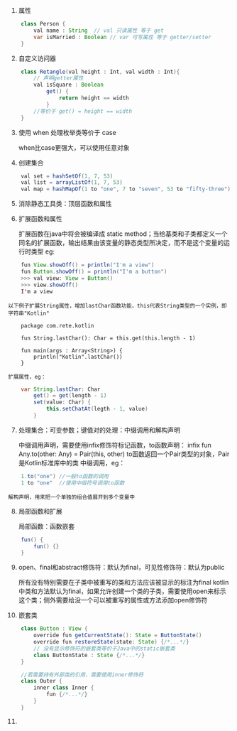1. 属性

```java
    class Person {
        val name : String  // val 只读属性 等于 get
        var isMarried : Boolean // var 可写属性 等于 getter/setter
    }
```
2. 自定义访问器

```java
    class Retangle(val height : Int, val width : Int){
        // 声明getter属性
        val isSquare : Boolean
            get() {
                return height == width
            }
        //等价于 get() = height == width
    }
```
3. 使用 when 处理枚举类等价于 case 

    when比case更强大，可以使用任意对象
4. 创建集合

```java
    val set = hashSetOf(1, 7, 53)
    val list = arrayListOf(1, 7, 53)
    val map = hashMapOf(1 to "one", 7 to "seven", 53 to "fifty-three")
```
5. 消除静态工具类：顶层函数和属性

6. 扩展函数和属性

    扩展函数在java中将会被编译成 static method；当给基类和子类都定义一个同名的扩展函数，输出结果由该变量的静态类型所决定，而不是这个变量的运行时类型
    eg:
```java
    fun View.showOff() = println("I'm a view")
    fun Button.showOff() = println("I'm a button")
    >>> val view: View = Button()
    >>> view.showOff()
    I'm a view 
```
    以下例子扩展String属性，增加lastChar函数功能，this代表String类型的一个实例，即字符串"Kotlin"
```
    package com.rete.kotlin

    fun String.lastChar(): Char = this.get(this.length - 1)

    fun main(args : Array<String>) {
        println("Kotlin".lastChar())
    }
```
    扩展属性，eg：
```java
    var String.lastChar: Char
        get() = get(length - 1)
        set(value: Char) {
            this.setChatAt(legth - 1, value)
        }
```
7. 处理集合：可变参数；键值对的处理：中缀调用和解构声明

    中缀调用声明，需要使用infix修饰符标记函数，to函数声明：
    infix fun Any.to(other: Any) = Pair(this, other)
    to函数返回一个Pair类型的对象，Pair是Kotlin标准库中的类
    中缀调用，eg：
```java
    1.to("one") //一般to函数的调用
    1 to "one"  //使用中缀符号调用to函数
```
    解构声明，用来把一个单独的组合值展开到多个变量中
8. 局部函数和扩展

    局部函数：函数嵌套
```java
    fun() {
        fun() {}
    }
```    
9. open、final和abstract修饰符：默认为final，可见性修饰符：默认为public

    所有没有特别需要在子类中被重写的类和方法应该被显示的标注为final
    kotlin中类和方法默认为final，如果允许创建一个类的子类，需要使用open来标示这个类；侧外需要给没一个可以被重写的属性或方法添加open修饰符
10. 嵌套类

```java
    class Button : View {
        override fun getCurrentState(): State = ButtonState()
        override fun restoreState(state: State) {/*...*/}
        // 没有显示修饰符的嵌套类等价于Java中的static嵌套类
        class ButtonState : State {/*...*/} 
    }

    //若需要持有外部类的引用，需要使用inner修饰符
    class Outer {
        inner class Inner {
            fun {/*...*/}
        }
    }
```
11. 


